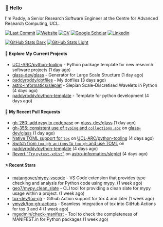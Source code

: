 ### 👋 Hello

I'm Paddy, a Senior Research Software Engineer at the Centre for Advanced
Research Computing, UCL.

[![Last Commit](https://img.shields.io/github/last-commit/paddyroddy/paddyroddy/main?label=updated)](https://github.com/paddyroddy)
[![Website](https://img.shields.io/badge/GitHub%20Pages-222?logo=githubpages&logoColor=fff&style=for-the-badge&style=flat)](https://paddyroddy.github.io)
[![CV](https://img.shields.io/badge/CV-PDF-pink.svg)](https://paddyroddy.github.io/cv)
[![Google Scholar](https://img.shields.io/badge/Google%20Scholar-4285F4?logo=googlescholar&logoColor=fff&style=for-the-badge&style=flat)](https://scholar.google.com/citations?user=OFigHUwAAAAJ)
[![Linkedin](https://img.shields.io/badge/LinkedIn-0A66C2?logo=linkedin&logoColor=fff&style=for-the-badge&style=flat)](https://www.linkedin.com/in/patrickjamesroddy)

[![GitHub Stats Dark](https://github-readme-stats-paddyroddy.vercel.app/api?username=paddyroddy&disable_animations=true&hide_border=true&hide_title=true&include_all_commits=true&rank_icon=github&show=prs_merged,reviews&show_icons=true&theme=tokyonight)](https://github.com/paddyroddy/paddyroddy#gh-dark-mode-only)
[![GitHub Stats Light](https://github-readme-stats-paddyroddy.vercel.app/api?username=paddyroddy&disable_animations=true&hide_border=true&hide_title=true&include_all_commits=true&rank_icon=github&show=prs_merged,reviews&show_icons=true&theme=default)](https://github.com/paddyroddy/paddyroddy#gh-light-mode-only)

#### 👷 Explore My Current Projects

- [UCL-ARC/python-tooling](https://github.com/UCL-ARC/python-tooling) - Python package template for new research software projects
  (1 day ago)
- [glass-dev/glass](https://github.com/glass-dev/glass) - Generator for Large Scale Structure
  (1 day ago)
- [paddyroddy/dotfiles](https://github.com/paddyroddy/dotfiles) - My dotfiles
  (3 days ago)
- [astro-informatics/sleplet](https://github.com/astro-informatics/sleplet) - Slepian Scale-Discretised Wavelets in Python
  (4 days ago)
- [paddyroddy/python-template](https://github.com/paddyroddy/python-template) - Template for python development
  (4 days ago)

#### 🔨 My Recent Pull Requests

- [gh-280: add `mypy` to codebase](https://github.com/glass-dev/glass/pull/359) on [glass-dev/glass](https://github.com/glass-dev/glass)
  (1 day ago)
- [gh-355: consistent use of `typing` and `collections.abc`](https://github.com/glass-dev/glass/pull/356) on [glass-dev/glass](https://github.com/glass-dev/glass)
  (1 day ago)
- [Native TOML support for `tox`](https://github.com/UCL-ARC/python-tooling/pull/460) on [UCL-ARC/python-tooling](https://github.com/UCL-ARC/python-tooling)
  (4 days ago)
- [Switch from `tox-gh-actions` to `tox-gh` and use TOML](https://github.com/paddyroddy/python-template/pull/181) on [paddyroddy/python-template](https://github.com/paddyroddy/python-template)
  (4 days ago)
- [Revert &#34;Try `pytest-xdist`&#34;](https://github.com/astro-informatics/sleplet/pull/422) on [astro-informatics/sleplet](https://github.com/astro-informatics/sleplet)
  (4 days ago)

#### ⭐ Recent Stars

- [matangover/mypy-vscode](https://github.com/matangover/mypy-vscode) - VS Code extension that provides type checking and analysis for Python code using mypy.
  (1 week ago)
- [geo7/mypy_clean_slate](https://github.com/geo7/mypy_clean_slate) - CLI tool for providing a clean slate for mypy usage within a project.
  (1 week ago)
- [tox-dev/tox-gh](https://github.com/tox-dev/tox-gh) - Github Action support for tox 4 and later
  (1 week ago)
- [ymyzk/tox-gh-actions](https://github.com/ymyzk/tox-gh-actions) - Seamless integration of tox into GitHub Actions for tox 3 and 4
  (1 week ago)
- [mgedmin/check-manifest](https://github.com/mgedmin/check-manifest) - Tool to check the completeness of MANIFEST.in for Python packages
  (1 week ago)
